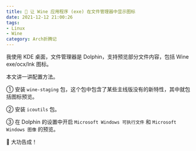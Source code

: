 ```yaml
---
title: 🍷 让 Wine 应用程序 (exe) 在文件管理器中显示图标
date: 2021-12-12 21:00:26
tags:
- Linux
- Wine
category: Arch折腾记
---
```


我使用 KDE 桌面，文件管理器是 Dolphin，支持预览部分文件内容，包括 Wine exe/ocx/lnk 图标。

本文讲一讲配置方法。

① 安装 `wine-staging` 包，这个包中包含了某些主线版没有的新特性，其中就包括图标预览。

② 安装 `icoutils` 包。

③ 在 Dolphin 的设置中开启 `Microsoft Windows 可执行文件` 和 `Microsoft Windows 图像` 的预览。

🎉 大功告成！
